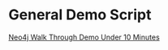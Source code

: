 # General Demo Script

[Neo4j Walk Through Demo Under 10 Minutes](https://www.youtube.com/watch?v=c2-cPzD8mRI)